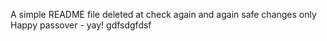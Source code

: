 A simple README file
deleted at
check again
and again
safe changes only
Happy passover - yay!
gdfsdgfdsf
